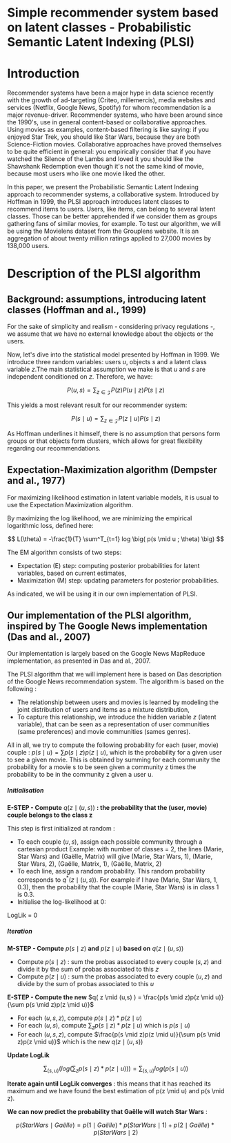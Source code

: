 # Simple recommender system based on latent classes - Probabilistic Semantic Latent Indexing (PLSI)

# Introduction

Recommender systems have been a major hype in data science recently with the growth of ad-targeting (Criteo, millemercis), media websites and services (Netflix, Google News, Spotify) for whom recommendation is a major revenue-driver. Recommender systems, who have been around since the 1990's, use in general content-based or collaborative approaches. Using movies as examples, content-based filtering is like saying: if you enjoyed Star Trek, you should like Star Wars, because they are both Science-Fiction movies. Collaborative approaches have proved themselves to be quite efficient in general: you empirically consider that if you have watched the Silence of the Lambs and loved it you should like the Shawshank Redemption even though it's not the same kind of movie, because most users who like one movie liked the other.

In this paper, we present the Probabilistic Semantic Latent Indexing approach to recommender systems, a collaborative system. Introduced by Hoffman in 1999, the PLSI approach introduces latent classes to recommend items to users. Users, like items, can belong to several latent classes. Those can be better apprehended if we consider them as groups gathering fans of similar movies, for example. To test our algorithm, we will be using the Movielens dataset from the Grouplens website. It is an aggregation of about twenty million ratings applied to 27,000 movies by 138,000 users. 

# Description of the PLSI algorithm

## Background: assumptions, introducing latent classes (Hoffman and al., 1999)

For the sake of simplicity and realism - considering privacy regulations -, we assume that we have no external knowledge about the objects or the users.

Now, let's dive into the statistical model presented by Hoffman in 1999. We introduce three random variables: users $u$, objects $s$ and a latent class variable $z$.The main statistical assumption we make is that $u$ and $s$ are independent conditioned on $z$. Therefore, we have:

$$
P(u,s) = \sum_{z \in \mathcal{Z}} P(z) P(u \mid z) P(s \mid z)
$$

This yields a most relevant result for our recommender system:

$$
P(s \mid u) = \sum_{z \in \mathcal{Z}} P(z \mid u) P(s \mid z)
$$

As Hoffman underlines it himself, there is no assumption that persons form groups or that objects form clusters, which allows for great flexibility regarding our recommendations.

## Expectation-Maximization algorithm (Dempster and al., 1977)

For maximizing likelihood estimation in latent variable models, it is usual to use the Expectation Maximization algorithm. 

By maximizing the log likelihood, we are minimizing the empirical logarithmic loss, defined here:

$$
L(\theta) = -\frac{1}{T} \sum^T_{t=1} log \big( p(s \mid u ; \theta) \big)
$$

The EM algorithm consists of two steps:

- Expectation (E) step: computing posterior probabilities for latent variables, based on current estimates,
- Maximization (M) step: updating parameters for posterior probabilities.

As indicated, we will be using it in our own implementation of PLSI.

## Our implementation of the PLSI algorithm, inspired by The Google News implementation (Das and al., 2007)

Our implementation is largely based on the Google News MapReduce implementation, as presented in Das and al., 2007.

The PLSI algorithm that we will implement here is based on Das description of the Google News recommendation system. The algorithm is based on the following : 

- The relationship between users and movies is learned by modeling the joint distribution of users and items as a mixture distribution,
- To capture this relationship, we introduce the hidden variable $z$ (latent variable), that can be seen as a representation of user communities (same preferences) and movie communities (sames genres). 

All in all, we try to compute the following probability for each (user, movie) couple : $p(s \mid u) = \sum p(s \mid z)p(z \mid u)$, which is the probability for a given user to see a given movie. This is obtained by summing for each community the probability for a movie s to be seen given a community z times the probability to be in the community z given a user u. 

##### Initialisation

**E-STEP - Compute** $q(z \mid (u,s) )$ **: the probability that the (user, movie) couple belongs to the class z**

This step is first initialized at random :

- To each couple $(u,s)$, assign each possible community through a cartesian product
Example: with number of classes = 2, the lines (Marie, Star Wars) and (Gaëlle, Matrix) will give (Marie, Star Wars, 1), (Marie, Star Wars, 2), (Gaëlle, Matrix, 1), (Gaëlle, Matrix, 2)
- To each line, assign a random probability. This random probability corresponds to $q^*( z \mid (u,s) )$. For example if I have (Marie, Star Wars, 1, 0.3), then the probability that the couple (Marie, Star Wars) is in class 1 is 0.3. 
- Initialise the log-likelihood at 0:

LogLik = 0

##### Iteration

**M-STEP - Compute** $p(s \mid z)$ **and** $p(z \mid u)$ **based on** $q( z \mid (u,s) )$
- Compute $p(s \mid z)$ :  sum the probas associated to every couple $(s,z)$ and divide it by the sum of probas associated to this $z$
- Compute $p(z \mid u)$ : sum the probas associated to every couple  $(u,z)$ and divide by the sum of probas associated to this $u$

**E-STEP - Compute the new** $q( z \mid (u,s) ) = \frac{p(s \mid z)p(z \mid u)}{\sum p(s \mid z)p(z \mid u)}$
- For each $(u,s,z)$, compute $p(s \mid z) * p(z \mid u)$
- For each $(u,s)$, compute $\sum_{z} p(s \mid z) * p(z \mid u)$ which is $p(s \mid u)$
- For each $(u,s,z)$, compute $\frac{p(s \mid z)p(z \mid u)}{\sum p(s \mid z)p(z \mid u)}$ which is the new $q( z \mid (u,s) )$
	    
**Update LogLik** 

$$
\sum_{(s,u)} \Big( log \big( \sum_{z} p(s \mid z) * p(z \mid u) \big) \Big) = \sum_{(s,u)} log \big (p(s \mid u) \big)
$$

**Iterate again until LogLik converges** : this means that it has reached its maximum and we have found the best estimation of p(z \mid u) and p(s \mid z).
	    
**We can now predict the probability that Gaëlle will watch Star Wars** :

$$
p(Star Wars \mid Gaëlle) = p( 1 \mid Gaëlle) * p(Star Wars \mid1) + p(2 \mid Gaëlle) * p(Star Wars \mid 2)
$$
